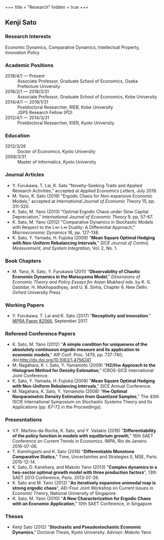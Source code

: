 +++
title = "Research"
hidden = true
+++

## Kenji Sato

### Research Interests

Economic Dynamics, Comparative Dynamics, Intellectual Property, 
Innovation Policy 

### Academic Positions

<dt>2018/4/1 &mdash; Present</dt>
<dd>Associate Professor, Graduate School of Economics, Osaka Prefecture University</dd>
<dt>2016/2/1 &mdash; 2018/3/31</dt>
<dd>Associate Professor, Graduate School of Economics, Kobe University</dd>
<dt>2014/4/1 &mdash; 2016/1/31</dt>
<dd>Postdoctoral Researcher, RIEB, Kobe University</dd>
<dd>JSPS Research Fellow (PD)</dd>
<dt>2012/4/1 &mdash; 2014/3/31</dt>
<dd>Postdoctoral Researcher, KIER, Kyoto University</dd>

### Education
<dl>
<dt>2012/3/26</dt><dd>Doctor of Economics, Kyoto University</dd>
<dt>2008/3/31</dt><dd>Master of Informatics, Kyoto University</dd>
</dl>


### Journal Articles

- Y. Furukawa, T. Lai, K. Sato "Novelty-Seeking Traits and Applied Research Activities," accepted at <em>Applied Economics Letters</em>, July 2019. 
- M. Yano, K. Sato (2019) "Ergodic Chaos for Non-expansive Economic Models," accepted at <em>International Journal of Economic Theory</em> 15, pp. 311-320.
- K. Sato, M. Yano (2013) "Optimal Ergodic Chaos under Slow Capital Depreciation," <em>International Journal of Economic Theory</em> 9, pp. 57-67.
- K. Sato, M. Yano (2012) "Comparative Dynamics in Stochastic Models with Respect to the L∞-L∞ Duality: A Differential Approach," <em>Macroeconomic Dynamics</em> 16, pp. 127-138.
- K. Sato, Y. Yamada, H. Fujioka (2009) "<strong>Mean Square Optimal Hedging with Non-Uniform Rebalancing Intervals</strong>," <em>SICE Journal of Control, Measurement, and System Integration</em>, Vol. 2, No. 1.

### Book Chapters

- M. Yano, K. Sato, Y. Furukawa (2011) "<strong>Observability of Chaotic Economic Dynamics in the Matsuyama Model</strong>," <em>Dimensions of Economic Theory and Policy Essays for Anjan Mukherji</em> eds. by K. G. Dastidar, H. Mukhopadhyay, and U. B. Sinha, Chapter 6. New Delhi: Oxford University Press

### Working Papers

- Y. Furukawa, T. Lai and K. Sato (2017) "**Receptivity and innovation**." [MPRA Paper 82566](https://mpra.ub.uni-muenchen.de/82566/), September 2017.

### Refereed Conference Papers

- K. Sato, M. Yano (2012) "<strong>A simple condition for uniqueness of the absolutely continuous ergodic measure and its application to economic models</strong>," AIP Conf. Proc. 1479, pp. 737-740; doi:<a href="http://dx.doi.org/10.1063/1.4756241">http://dx.doi.org/10.1063/1.4756241</a>
- M. Nagahara, K. I. Sato, Y. Yamamoto (2009) "<strong><span class="eng">H2/H∞</span>&nbsp;Approach to the Histogram Method for Density Estimation</strong>," ICROS-SICE International Joint Conference.
- K. Sato, Y. Yamada, H. Fujioka (2008) "<strong>Mean Square Optimal Hedging with Non-Uniform Rebalancing Intervals</strong>," SICE Annual Conference.
- M. Nagahara, K. Sato, Y. Yamamoto (2008) "<strong><span class="eng">H∞</span>&nbsp;Optimal Nonparametric Density Estimation from Quantized Samples</strong>," The 40th ISCIE International Symposium on Stochastic Systems Theory and Its Applications (pp. 67–72 in the Proceedings).

### Presesntations

- V.F. Martins-da-Rocha, K. Sato, and Y. Vailakis (2016) "<strong>Differentiability of the policy function in models with equilibrium growth</strong>," 16th SAET Conference on Current Trends in Economics. IMPA, Rio de Janeiro. 2016-07-06.
- T. Kamihigashi and K. Sato (2016) "<strong>Differentiable Monotone Comparative Statics</strong>," Time, Uncertainties and Strategies II, MSE, Paris. 2015-12-14.
- K. Sato, D. Kanehara, and Makoto Yano (2013) "<strong>Complex dynamics in a two-sector optimal growth model with three production factors</strong>", 13th SAET 2013 Conference, Paris. 2013-07-26.
- K. Sato and M. Yano (2012) "<strong>An iteratively expansive unimodal map is strong ergodic chaos</strong>", AEI-Four Joint Workshop on Current Issues in Economic Theory, National University of Singapore.
- K. Sato, M. Yano (2010) "<strong>A New Characterization for Ergodic Chaos with an Economic Application</strong>," 10th SAET Conference, in Singapore

### Theses

- Kenji Sato (2012) "<strong>Stochastic and Pseudostochastic Economic Dynamics</strong>," Doctoral Thesis, Kyoto University. Advisor: Makoto Yano
